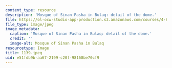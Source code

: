 ```yaml
---
content_type: resource
description: 'Mosque of Sinan Pasha in Bulaq: detail of the dome.'
file: https://ol-ocw-studio-app-production.s3.amazonaws.com/courses/4-615-the-architecture-of-cairo-spring-2002/e51fdb9baa672199c20f98168be70cf9_1139.jpeg
file_type: image/jpeg
image_metadata:
  caption: 'Mosque of Sinan Pasha in Bulaq: detail of the dome.'
  credit: ''
  image-alt: Mosque of Sinan Pasha in Bulaq
resourcetype: Image
title: 1139.jpeg
uid: e51fdb9b-aa67-2199-c20f-98168be70cf9
---
```

